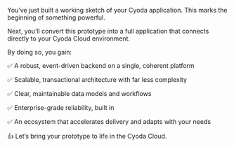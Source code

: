 You’ve just built a working sketch of your Cyoda application. This marks the beginning of something powerful.

Next, you’ll convert this prototype into a full application that connects directly to your Cyoda Cloud environment.

By doing so, you gain:

✅ A robust, event-driven backend on a single, coherent platform

✅ Scalable, transactional architecture with far less complexity

✅ Clear, maintainable data models and workflows

✅ Enterprise-grade reliability, built in

✅ An ecosystem that accelerates delivery and adapts with your needs

👍 Let’s bring your prototype to life in the Cyoda Cloud.

